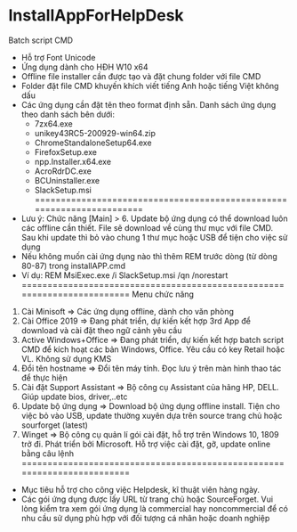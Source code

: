 # InstallAppForHelpDesk

Batch script CMD 
- Hỗ trợ Font Unicode
- Ứng dụng dành cho HĐH W10 x64
- Offline file installer cần được tạo và đặt chung folder với file CMD
- Folder đặt file CMD khuyến khích viết tiếng Anh hoặc tiếng Việt không dấu
- Các ứng dụng cần đặt tên theo format định sẵn. Danh sách ứng dụng theo danh sách bên dưới:
  + 7zx64.exe
  + unikey43RC5-200929-win64.zip
  + ChromeStandaloneSetup64.exe
  + FirefoxSetup.exe
  + npp.Installer.x64.exe
  + AcroRdrDC.exe
  + BCUninstaller.exe
  + SlackSetup.msi
======================================================================
- Lưu ý: Chức năng [Main] > 6. Update bộ ứng dụng có thể download luôn các offline cần thiết. File sẽ download về cùng thư mục với file CMD. Sau khi update thì bỏ vào chung 1 thư mục hoặc USB để tiện cho việc sử dụng
- Nếu không muốn cài ứng dụng nào thì thêm REM trước dòng (từ dòng 80-87) trong installAPP.cmd
- Ví dụ: REM MsiExec.exe /i SlackSetup.msi /qn /norestart
========================================================================
Menu chức năng
1. Cài Minisoft
=> Các ứng dụng offline, dành cho văn phòng
2. Cài Office 2019
=> Đang phát triển, dự kiến kết hợp 3rd App để download và cài đặt theo ngữ cảnh yêu cầu
3. Active Windows+Office
=> Đang phát triển, dự kiến kết hợp batch script CMD để kích hoạt các bản Windows, Office. Yêu cầu có key Retail hoặc VL. Không sử dụng KMS
4. Đổi tên hostname
=> Đổi tên máy tính. Đọc lưu ý trên màn hình thao tác để thực hiện
5. Cài đặt Support Assistant
=> Bộ công cụ Assistant của hãng HP, DELL. Giúp update bios, driver,..etc
6. Update bộ ứng dụng
=> Download bộ ứng dụng offline install. Tiện cho việc bỏ vào USB, update thường xuyên dựa trên source trang chủ hoặc sourforget (latest)
7. Winget
=> Bộ công cụ quản lí gói cài đặt, hỗ trợ trên Windows 10, 1809 trở đi. Phát triển bởi Microsoft. Hỗ trợ việc cài đặt, gỡ, update online bằng câu lệnh
========================================================================
- Mục tiêu hỗ trợ cho công việc Helpdesk, kĩ thuật viên hàng ngày.
- Các gói ứng dụng được lấy URL từ trang chủ hoặc SourceForget. Vui lòng kiểm tra xem gói ứng dụng là commercial hay noncommercial để có nhu cầu sử dụng phù hợp với đối tượng cá nhân hoặc doanh nghiệp

